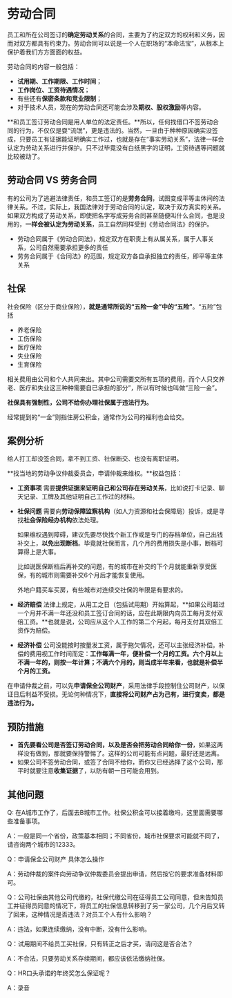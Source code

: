 # 劳动合同

员工和所在公司签订的**确定劳动关系**的合同，主要为了约定双方的权利和义务，因而对双方都具有约束力。劳动合同可以说是一个人在职场的“本命法宝”，从根本上保护着我们方方面面的权益。

劳动合同的内容一般包括：

- **试用期、工作期限、工作时间**；
- **工作岗位、工资待遇情况**；
- 有些还有**保密条款和竞业限制**；
- 对于技术人员，现在的劳动合同还可能会涉及**期权、股权激励**等内容。



**和员工签订劳动合同是用人单位的法定责任。**所以，任何找借口不签劳动合同的行为，不仅仅是耍“流氓”，更是违法的。当然，一旦由于种种原因确实没签成，只要员工有证据能证明确实工作过，也就是存在“事实劳动关系”，法律一样会认定为劳动关系进行并保护。只不过毕竟没有白纸黑字的证明，工资待遇等问题就比较被动了。



## 劳动合同 VS 劳务合同

有的公司为了逃避法律责任，和员工签订的是**劳务合同**，试图变成平等主体间的法律关系。不过，实际上，我国法律对于劳动合同的认定，取决于双方真实的关系。如果双方构成了劳动关系，即使把名字写成劳务合同甚至随便叫什么合同，也是没用的，**一样会被认定为劳动关系**，员工自然同样受到《劳动合同法》的保护。

- 劳动合同属于《劳动合同法》，规定双方在职责上有从属关系，属于人事关系，公司自然需要承担更多的责任
- 劳务合同属于《合同法》的范围，规定双方各自承担独立的责任，即平等主体关系



## 社保

社会保险（区分于商业保险），**就是通常所说的“五险一金”中的“五险”**。“五险”包括

- 养老保险
- 工伤保险
- 医疗保险
- 失业保险
- 生育保险

相关费用由公司和个人共同来出。其中公司需要交所有五项的费用，而个人只交养老、医疗和失业这三种种需要自已承担的部分”，所以有时候也叫做“三险一金”。

**社保具有强制性，公司不给你办理社保属于违法行为。**

经常提到的“一金”则指住房公积金，通常作为公司的福利也会给交。



## 案例分析

给人打工却没签合同，拿不到工资、社保断交、也没有离职证明。

**找当地的劳动争议仲裁委员会，申请仲裁来维权。**权益包括：

- **工资事项**
  需要**提供证据来证明自己和公司存在劳动关系**，比如说打卡记录、聊天记录、工牌及其他证明自己工作过的材料。

- **社保问题**
  需要向**劳动保障监察机构**（如人力资源和社会保障局）投诉，或是寻找**社会保险经办机构**依法处理。

  如果维权遇到障碍，建议先要尽快找个新工作或是专门的存档单位，自己出钱补交上，**以免出现断档**。毕竟就社保而言，几个月的费用损失是小事，断档可算得上是大事。

  比如说医保断档后再补交的问题，有的城市在补交的下个月就能重新享受医保，有的城市则需要补交6个月后才能恢复使用。

  外地户籍买车买房，有些城市对连续交社保的年限是有要求的。

- **经济赔偿**
  法律上规定，从用工之日（包括试用期）开始算起，**如果公司超过一个月并不满一年还没和员工签订合同的话，应在此期限内向员工每月支付双倍工资。**也就是说，公司应从这个人工作的第二个月起，每月支付其双倍工资作为赔偿。

- **经济补偿**
  公司没能按时按量发工资，属于拖欠情况，还可以主张经济补偿。补偿的费用视工作时间而定：**工作每满一年，便补偿一个月的工资。六个月以上不满一年的，则按一年计算；不满六个月的，则当成半年来看，也就是补偿半个月的工资。**

在申请仲裁之前，可以先**申请保全公司财产**，采用法律手段控制住公司财产，以保证日后利益不受损。无论何种情况下，**直接将公司财产占为己有，进行变卖，都是违法行为。**



## 预防措施

- **首先要看公司是否签订劳动合同，以及是否会把劳动合同给你一份**，如果这两样没有做到，那就要保持警惕了。这样的公司可能有点问题，最好还是远离。
- 如果公司不签劳动合同，或签了合同不给你，而你又已经选择了这个公司，那平时就要注意**收集证据**了，以防有朝一日可能会用到。



## 其他问题

Q:  在A城市工作了，后面去B城市工作。社保公积金可以接着缴吗，这里面需要哪些准备事项。

A：一般是同一个省份，政策基本相同；不同省份，城市社保要求可能就不同了，请咨询两个城市的12333。



Q：申请保全公司财产 具体怎么操作

A：劳动仲裁的案件向劳动争议仲裁委员会提出申请，然后按它的要求准备材料即可。



Q：公司社保由其他公司代缴的，社保代缴公司在征得员工公司同意，但未告知员工并征得员同意的情况下，将员工的社保信息转移到了另一家公司，几个月后又转了回来，这种情况是否违法？对员工个人有什么影响？

A：违法，如果连续缴纳，没有中断，没有什么影响。



Q：试用期间不给员工买社保，只有转正之后才买，请问这是否合法？

A：不合法，只要劳动关系存续期间，都应该依法缴纳社保。



Q：HR口头承诺的年终奖怎么保证呢？

A：录音